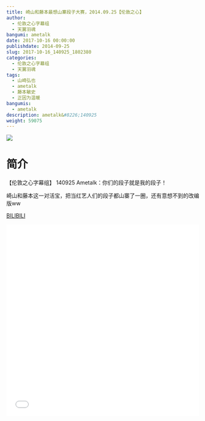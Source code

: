 ```yaml
---
title: 崎山和藤本最想山寨段子大赛，2014.09.25【伦敦之心】
author: 
  - 伦敦之心字幕组
  - 天翼羽魂
bangumi: ametalk
date: 2017-10-16 00:00:00
publishdate: 2014-09-25
slug: 2017-10-16_140925_1802380
categories: 
  - 伦敦之心字幕组
  - 天翼羽魂
tags: 
  - 山崎弘也
  - ametalk
  - 藤本敏史
  - 正因为温暖
bangumis: 
  - ametalk
description: ametalk&#8226;140925
weight: 59075
---
```


![](https://i.imgur.com/a2XVr11.jpg)

# 简介  
【伦敦之心字幕组】 140925 Ametalk：你们的段子就是我的段子！


崎山和藤本这一对活宝，把当红艺人们的段子都山寨了一圈，还有意想不到的改编版ww

  [BILIBILI](https://www.bilibili.com/video/av1802380/)


<div class="vcontainer">  <iframe class='video' src="//www.bilibili.com/blackboard/player.html?aid=1802380" width="100%" height="500" frameborder="0" allowfullscreen="allowfullscreen"></iframe></div>
